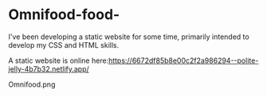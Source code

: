 # Omnifood-food-
I've been developing a static website for some time, primarily intended to develop my CSS and HTML skills.


A static website is online here:https://6672df85b8e00c2f2a986294--polite-jelly-4b7b32.netlify.app/

Omnifood.png

